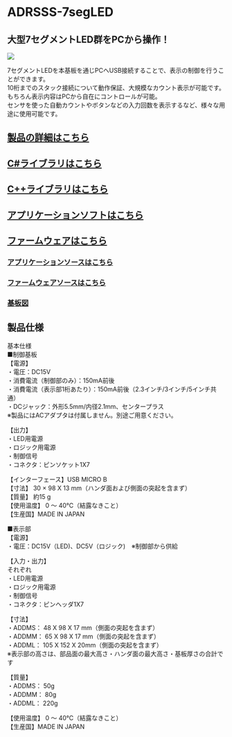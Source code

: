 # ADRSSS-7segLED

## 大型7セグメントLED群をPCから操作！

![](https://bit-trade-one.co.jp/wp/wp-content/uploads/2019/08/373619558f72e309a0aa480a9d89a0cc.jpg)  

7セグメントLEDを本基板を通じPCへUSB接続することで、表示の制御を行うことができます。  
10桁までのスタック接続について動作保証、大規模なカウント表示が可能です。  
もちろん表示内容はPCから自在にコントロールが可能。  
センサを使った自動カウントやボタンなどの入力回数を表示するなど、様々な用途に使用可能です。  

## [製品の詳細はこちら](https://bit-trade-one.co.jp/adrsss/) 

## [C#ライブラリはこちら](https://github.com/bit-trade-one/ADRSSS-7segLED/tree/master/Library-Cs)

## [C++ライブラリはこちら](https://github.com/bit-trade-one/ADRSSS-7segLED/tree/master/Library-Cpp)

## [アプリケーションソフトはこちら](https://github.com/bit-trade-one/ADRSSS-7segLED/raw/master/PC-Tool/USB_7SEGLED_Controller.exe)  

## [ファームウェアはこちら](https://github.com/bit-trade-one/ADRSSS-7segLED/raw/master/Firmware/FW_USB_7SEG.zip)

### [アプリケーションソースはこちら](https://github.com/bit-trade-one/ADRSSS-7segLED/raw/master/PC-Tool/USB_7SEGLED_Controller_source.zip)  

### [ファームウェアソースはこちら](https://github.com/bit-trade-one/ADRSSS-7segLED/raw/master/Firmware/FW_USB_7SEG_source.zip)

### [基板図](https://github.com/bit-trade-one/ADRSSS-7segLED/tree/master/Hardware)

## 製品仕様

基本仕様  
■制御基板  
【電源】  
・電圧：DC15V  
・消費電流（制御部のみ）：150mA前後  
・消費電流（表示部1桁あたり）：150mA前後（2.3インチ/3インチ/5インチ共通）  
・DCジャック：外形5.5mm/内径2.1mm、センタープラス  
※製品にはACアダプタは付属しません。別途ご用意ください。  
  
【出力】  
・LED用電源  
・ロジック用電源  
・制御信号  
・コネクタ：ピンソケット1X7  
  
【インターフェース】USB MICRO B  
【寸法】 30 × 98 X 13 mm（ハンダ面および側面の突起を含まず）  
【質量】 約15 g  
【使用温度】 0 ～ 40℃（結露なきこと）  
【生産国】MADE IN JAPAN  
  
■表示部  
【電源】  
・電圧：DC15V（LED)、DC5V（ロジック)　※制御部から供給  
  
【入力・出力】  
それぞれ  
・LED用電源  
・ロジック用電源  
・制御信号  
・コネクタ：ピンヘッダ1X7  
  
【寸法】  
・ADDMS： 48 X 98 X 17 mm（側面の突起を含まず）  
・ADDMM： 65 X 98 X 17 mm（側面の突起を含まず）  
・ADDML： 105 X 152 X 20mm（側面の突起を含まず）  
※表示部の高さは、部品面の最大高さ・ハンダ面の最大高さ・基板厚さの合計です  
  
【質量】  
・ADDMS： 50g  
・ADDMM： 80g  
・ADDML： 220g  
  
【使用温度】 0 ～ 40℃（結露なきこと）  
【生産国】MADE IN JAPAN  
